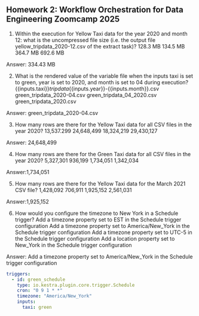 ## Homework 2: Workflow Orchestration for Data Engineering Zoomcamp 2025

1. Within the execution for Yellow Taxi data for the year 2020 and month 12: what is the uncompressed file size (i.e. the output file yellow_tripdata_2020-12.csv of the extract task)?
128.3 MB
134.5 MB
364.7 MB
692.6 MB

Answer: 334.43 MB 

2. What is the rendered value of the variable file when the inputs taxi is set to green, year is set to 2020, and month is set to 04 during execution?
{{inputs.taxi}}_tripdata_{{inputs.year}}-{{inputs.month}}.csv
green_tripdata_2020-04.csv
green_tripdata_04_2020.csv
green_tripdata_2020.csv

Answer: green_tripdata_2020-04.csv

3. How many rows are there for the Yellow Taxi data for all CSV files in the year 2020?
13,537.299
24,648,499
18,324,219
29,430,127

Answer: 24,648,499



4. How many rows are there for the Green Taxi data for all CSV files in the year 2020?
5,327,301
936,199
1,734,051
1,342,034

Answer:1,734,051

5. How many rows are there for the Yellow Taxi data for the March 2021 CSV file?
1,428,092
706,911
1,925,152
2,561,031

Answer:1,925,152

6. How would you configure the timezone to New York in a Schedule trigger?
Add a timezone property set to EST in the Schedule trigger configuration
Add a timezone property set to America/New_York in the Schedule trigger configuration
Add a timezone property set to UTC-5 in the Schedule trigger configuration
Add a location property set to New_York in the Schedule trigger configuration

Answer: Add a timezone property set to America/New_York in the Schedule trigger configuration

```yaml
triggers:
  - id: green_schedule
    type: io.kestra.plugin.core.trigger.Schedule
    cron: "0 9 1 * *"
    timezone: "America/New_York" 
    inputs:
      taxi: green
```